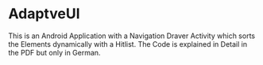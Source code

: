 AdaptveUI
=========
This is an Android Application with a Navigation Draver Activity which sorts the Elements dynamically with a Hitlist.
The Code is explained in Detail in the PDF but only in German.

